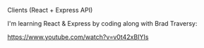 Clients (React + Express API)

I'm learning React & Express by coding along with Brad Traversy:

https://www.youtube.com/watch?v=v0t42xBIYIs